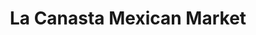 ---
title: "La Canasta Mexican Market"
url: /burien/la-canasta-mexican-market/
shop: supermarket
---